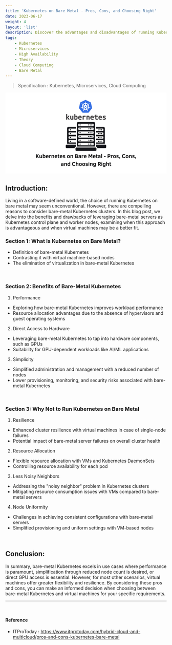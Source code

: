 ```yaml
---
title: 'Kubernetes on Bare Metal - Pros, Cons, and Choosing Right'
date: 2023-06-17
weight: 4
layout: 'list'
description: Discover the advantages and disadvantages of running Kubernetes on bare-metal servers. This comprehensive analysis highlights the benefits of enhanced performance and direct hardware access, while also considering factors like resilience, resource allocation, and node uniformity. Make an informed decision on whether to opt for bare-metal Kubernetes or virtual machines for your specific use cases.
tags:
    - Kubernetes
    - Microservices
    - High Availability
    - Theory
    - Cloud Computing
    - Bare Metal
---
```

> Specification : Kubernetes, Microservices, Cloud Computing

![k8s-theory](./images/bare-metal-k8s.png)

## Introduction:
Living in a software-defined world, the choice of running Kubernetes on bare metal may seem unconventional. However, there are compelling reasons to consider bare-metal Kubernetes clusters. In this blog post, we delve into the benefits and drawbacks of leveraging bare-metal servers as Kubernetes control plane and worker nodes, examining when this approach is advantageous and when virtual machines may be a better fit.

### Section 1: What Is Kubernetes on Bare Metal?
- Definition of bare-metal Kubernetes
- Contrasting it with virtual machine-based nodes
- The elimination of virtualization in bare-metal Kubernetes

&nbsp;

### Section 2: Benefits of Bare-Metal Kubernetes
1. Performance
- Exploring how bare-metal Kubernetes improves workload performance
- Resource allocation advantages due to the absence of hypervisors and guest operating systems

2. Direct Access to Hardware
- Leveraging bare-metal Kubernetes to tap into hardware components, such as GPUs
- Suitability for GPU-dependent workloads like AI/ML applications

3. Simplicity
- Simplified administration and management with a reduced number of nodes
- Lower provisioning, monitoring, and security risks associated with bare-metal Kubernetes

&nbsp;

### Section 3: Why Not to Run Kubernetes on Bare Metal
1. Resilience
- Enhanced cluster resilience with virtual machines in case of single-node failures
- Potential impact of bare-metal server failures on overall cluster health

2. Resource Allocation
- Flexible resource allocation with VMs and Kubernetes DaemonSets
- Controlling resource availability for each pod

3. Less Noisy Neighbors
- Addressing the "noisy neighbor" problem in Kubernetes clusters
- Mitigating resource consumption issues with VMs compared to bare-metal servers

4. Node Uniformity
- Challenges in achieving consistent configurations with bare-metal servers
- Simplified provisioning and uniform settings with VM-based nodes


&nbsp;

## Conclusion:
In summary, bare-metal Kubernetes excels in use cases where performance is paramount, simplification through reduced node count is desired, or direct GPU access is essential. However, for most other scenarios, virtual machines offer greater flexibility and resilience. By considering these pros and cons, you can make an informed decision when choosing between bare-metal Kubernetes and virtual machines for your specific requirements.

---
&nbsp;

#### Reference 
- ITProToday : https://www.itprotoday.com/hybrid-cloud-and-multicloud/pros-and-cons-kubernetes-bare-metal
